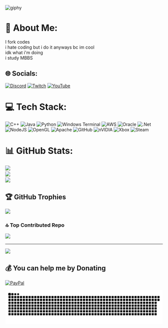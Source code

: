 ![giphy](https://github.com/user-attachments/assets/12b81e8f-dbb5-4c9c-a68c-08d412d22e87)

# 💫 About Me:
I fork codes<br>i hate coding but i do it anyways bc im cool<br>idk what i'm doing<br>i study MBBS


## 🌐 Socials:
[![Discord](https://img.shields.io/badge/Discord-%237289DA.svg?logo=discord&logoColor=white)](https://discord.gg/azizq003) [![Twitch](https://img.shields.io/badge/Twitch-%239146FF.svg?logo=Twitch&logoColor=white)](https://twitch.tv/azizq003) [![YouTube](https://img.shields.io/badge/YouTube-%23FF0000.svg?logo=YouTube&logoColor=white)](https://youtube.com/@AzizQ003) 

# 💻 Tech Stack:
![C++](https://img.shields.io/badge/c++-%2300599C.svg?style=for-the-badge&logo=c%2B%2B&logoColor=white) ![Java](https://img.shields.io/badge/java-%23ED8B00.svg?style=for-the-badge&logo=openjdk&logoColor=white) ![Python](https://img.shields.io/badge/python-3670A0?style=for-the-badge&logo=python&logoColor=ffdd54) ![Windows Terminal](https://img.shields.io/badge/Windows%20Terminal-%234D4D4D.svg?style=for-the-badge&logo=windows-terminal&logoColor=white) ![AWS](https://img.shields.io/badge/AWS-%23FF9900.svg?style=for-the-badge&logo=amazon-aws&logoColor=white) ![Oracle](https://img.shields.io/badge/Oracle-F80000?style=for-the-badge&logo=oracle&logoColor=white) ![.Net](https://img.shields.io/badge/.NET-5C2D91?style=for-the-badge&logo=.net&logoColor=white) ![NodeJS](https://img.shields.io/badge/node.js-6DA55F?style=for-the-badge&logo=node.js&logoColor=white) ![OpenGL](https://img.shields.io/badge/OpenGL-%23FFFFFF.svg?style=for-the-badge&logo=opengl) ![Apache](https://img.shields.io/badge/apache-%23D42029.svg?style=for-the-badge&logo=apache&logoColor=white) ![GitHub](https://img.shields.io/badge/github-%23121011.svg?style=for-the-badge&logo=github&logoColor=white) ![nVIDIA](https://img.shields.io/badge/nVIDIA-%2376B900.svg?style=for-the-badge&logo=nVIDIA&logoColor=white) ![Xbox](https://img.shields.io/badge/xbox-%23107C10.svg?style=for-the-badge&logo=xbox&logoColor=white) ![Steam](https://img.shields.io/badge/steam-%23000000.svg?style=for-the-badge&logo=steam&logoColor=white)
# 📊 GitHub Stats:
![](https://github-readme-stats.vercel.app/api?username=AzizQ003&theme=dark&hide_border=false&include_all_commits=false&count_private=false)<br/>
![](https://nirzak-streak-stats.vercel.app/?user=AzizQ003&theme=dark&hide_border=false)<br/>
![](https://github-readme-stats.vercel.app/api/top-langs/?username=AzizQ003&theme=dark&hide_border=false&include_all_commits=false&count_private=false&layout=compact)

## 🏆 GitHub Trophies
![](https://github-profile-trophy.vercel.app/?username=AzizQ003&theme=radical&no-frame=false&no-bg=true&margin-w=4)

### 🔝 Top Contributed Repo
![](https://github-contributor-stats.vercel.app/api?username=AzizQ003&limit=5&theme=dark&combine_all_yearly_contributions=true)

---
[![](https://visitcount.itsvg.in/api?id=AzizQ003&icon=0&color=0)](https://visitcount.itsvg.in)

  ## 💰 You can help me by Donating
  [![PayPal](https://img.shields.io/badge/PayPal-00457C?style=for-the-badge&logo=paypal&logoColor=white)](https://paypal.me/AzizQ306) 

<picture>
  <source media="(prefers-color-scheme: dark)" srcset="https://raw.githubusercontent.com/AzizQ003/AzizQ003/output/github-snake-dark.svg" />
  <source media="(prefers-color-scheme: light)" srcset="https://raw.githubusercontent.com/AzizQ003/AzizQ003/output/github-snake.svg" />
  <img alt="github-snake" src="https://raw.githubusercontent.com/AzizQ003/AzizQ003/output/github-snake.svg" />
</picture>
